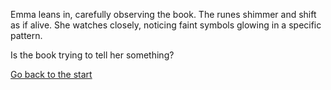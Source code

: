 Emma leans in, carefully observing the book. The runes shimmer and shift as if alive. She watches closely, noticing faint symbols glowing in a specific pattern.

Is the book trying to tell her something?

[Go back to the start](intro.md)
